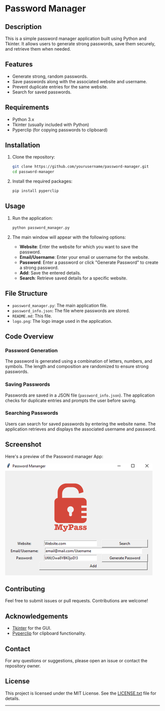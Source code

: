 # Password Manager

## Description

This is a simple password manager application built using Python and Tkinter. It allows users to generate strong passwords, save them securely, and retrieve them when needed.

## Features

- Generate strong, random passwords.
- Save passwords along with the associated website and username.
- Prevent duplicate entries for the same website.
- Search for saved passwords.

## Requirements

- Python 3.x
- Tkinter (usually included with Python)
- Pyperclip (for copying passwords to clipboard)

## Installation

1. Clone the repository:
    ```sh
    git clone https://github.com/yourusername/password-manager.git
    cd password-manager
    ```

2. Install the required packages:
    ```sh
    pip install pyperclip
    ```

## Usage

1. Run the application:
    ```sh
    python password_manager.py
    ```

2. The main window will appear with the following options:
    - **Website**: Enter the website for which you want to save the password.
    - **Email/Username**: Enter your email or username for the website.
    - **Password**: Enter a password or click "Generate Password" to create a strong password.
    - **Add**: Save the entered details.
    - **Search**: Retrieve saved details for a specific website.

## File Structure

- `password_manager.py`: The main application file.
- `password_info.json`: The file where passwords are stored.
- `README.md`: This file.
- `logo.png`: The logo image used in the application.

## Code Overview

### Password Generation

The password is generated using a combination of letters, numbers, and symbols. The length and composition are randomized to ensure strong passwords.

### Saving Passwords

Passwords are saved in a JSON file (`password_info.json`). The application checks for duplicate entries and prompts the user before saving.

### Searching Passwords

Users can search for saved passwords by entering the website name. The application retrieves and displays the associated username and password.

## Screenshot

Here's a preview of the Password manager App:

![Application Screenshot](images/img.png)

## Contributing

Feel free to submit issues or pull requests. Contributions are welcome!

## Acknowledgements

- [Tkinter](https://docs.python.org/3/library/tkinter.html) for the GUI.
- [Pyperclip](https://pypi.org/project/pyperclip/) for clipboard functionality.

## Contact

For any questions or suggestions, please open an issue or contact the repository owner.

## License

This project is licensed under the MIT License. See the [LICENSE.txt](LICENSE) file for details.

---
